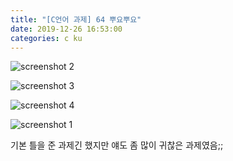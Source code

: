 ```yaml
---
title: "[C언어 과제] 64 뿌요뿌요"
date: 2019-12-26 16:53:00
categories: c ku
---
```


![screenshot 2](https://user-images.githubusercontent.com/26007107/71465536-40c53b00-2800-11ea-986b-eccef67ff88d.png)

![screenshot 3](https://user-images.githubusercontent.com/26007107/71465538-415dd180-2800-11ea-82b3-7abf43b5c9ff.png)

![screenshot 4](https://user-images.githubusercontent.com/26007107/71465539-415dd180-2800-11ea-8aa0-6dda8c0e7595.png)

![screenshot 1](https://user-images.githubusercontent.com/26007107/71465540-415dd180-2800-11ea-8d62-c2297ed58099.png)

<script src="https://gist.github.com/DetegiCE/1421aa52c113b0e145e271dbdf3e0272.js"></script>

기본 틀을 준 과제긴 했지만 얘도 좀 많이 귀찮은 과제였음;;
